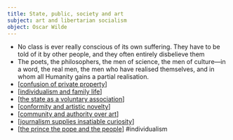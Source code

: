 ```yaml
---
title: State, public, society and art
subject: art and libertarian socialism
object: Oscar Wilde
--- 
```

- No class is ever really conscious of its own suffering. They have to be told of it by other people, and they often entirely disbelieve them
- The poets, the philosophers, the men of science, the men of culture—in a word, the real men, the men who have realised themselves, and in whom all Humanity gains a partial realisation.
- [[confusion of private property]]
- [[individualism and family life]]
- [[the state as a voluntary association]]
- [[conformity and artistic novelty]]
- [[community and authority over art]]
- [[journalism supplies insatiable curiosity]]
- [[the prince the pope and the people]]
#individualism

[//begin]: # "Autogenerated link references for markdown compatibility"
[confusion of private property]: confusion-of-private-property "confusion of private property"
[individualism and family life]: individualism-and-family-life "individualism and family life"
[the state as a voluntary association]: the-state-as-a-voluntary-association "the state as a voluntary association"
[conformity and artistic novelty]: conformity-and-artistic-novelty "conformity and artistic novelty"
[community and authority over art]: community-and-authority-over-art "community and authority over art"
[journalism supplies insatiable curiosity]: journalism-supplies-insatiable-curiosity "journalism supplies insatiable curiosity"
[the prince the pope and the people]: the-prince-the-pope-and-the-people "the prince the pope and the people"
[//end]: # "Autogenerated link references"